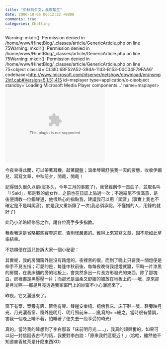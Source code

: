 ```yaml
---
title: "中秋前夕文，此際蹔生"
date: 2006-10-05 00:12:22 +0800
comments: true
categories: Chatting
---
```

Warning: mkdir(): Permission denied in /home/www/HinetBlog/_classes/article/GenericArticle.php on line 75Warning: mkdir(): Permission denied in /home/www/HinetBlog/_classes/article/GenericArticle.php on line 75Warning: mkdir(): Permission denied in /home/www/HinetBlog/_classes/article/GenericArticle.php on line 75<object classid='CLSID:6BF52A52-394A-11d3-B153-00C04F79FAA6' codebase=http://www.microsoft.com/ntserver/netshow/download/en/nsmp2inf.cab#Version=5,1,51,415  id=msplayer type=application/x-oleobject  standby='Loading Microsoft Media Player components...' name=msplayer>						  <param name='AllowChangeDisplaySize' value='1'>						  <param name='AutoStart' value='1'>						  <param name='AutoSize' value='0'>						  <param name='AnimationAtStart' value='1'>						  <param name='ClickToPlay' value='1'>						  <param name='EnableContextMenu' value='0'>						  <param name='EnablePositionControls' value='1'>						  <param name='EnableFullScreenControls' value='1'>						  <param name='URL' value='/8403554.mp3'>						  <param name='ShowControls' value='1'>						  <param name='ShowAudioControls' value='1'>						  <param name='ShowDisplay' value='0'>						  <param name='ShowGotoBar' value='0'>						  <param name='ShowPositionControls' value='1'>						  <param name='ShowStatusBar' value='1'>						  <param name='ShowTracker' value='1'>						  						  <embed src='/8403554.mp3'						  		  type='video/x-ms-wmv' 								  width='320' height='240' 								  autoStart='1' showControls='0'						 		  AutoSize='0'						 		  AnimationAtStart='1'								  ClickToPlay='1'								  EnableContextMenu='0'								  EnablePositionControls='1'								  EnableFullScreenControls='1'						  		  ShowControls='1'								  ShowAudioControls='1'								  ShowDisplay='0'								  ShowGotoBar='0'								  ShowPositionControls='1'								  ShowStatusBar='1'								  ShowTracker='1'								  								  ></embed>						  						  						</object><p>今夜幸得此閒，可以帶著耳機，敲著鍵盤；溫柔琴聲舒張我一天的疲憊，收收伊媚兒、寫寫文章，中秋前夕，閒哉，閒哉！</p><p>記得很久很久以前(沒多久，今年三月的事罷了)，我曾經創作一首曲子，並取名叫「I Said」，那是我的處女作，之前也在日誌上貼過一次；不過結尾不慎滿意，是後便請教一位鋼琴通，他很熱心的指點我，建議我可以用「爬音」(事實上我也不確定是不是叫爬音)。於是我又重新錄了一次(我必須承認，不懂譜的人，用錄的就好了)</p><p>此乃小弟略經修易之作，請各位高手多多指教。</p><p>我看我還是省略那些客套詞罷，否則怪嚴肅的。難得上來寫寫文章，固不能如此草率結束。</p><p>不妨順便在這兒告訴大家一個小秘密：</p><p>其實呢，我的房間窗外是沒有路燈的，夜裡黑的很，而到了晚上只要我一關燈便是伸手不見五指；可愛的是，每逢中秋前後，每每夜晚待我熄燈就寢，平時一片漆黑的房間，在我床舖的旁的地板上，會突然多出一片長方形發光的東西，除了那塊白，房裡盡是黑壓壓一片；而那光是溫柔又舒服的被放在地板上的──哦，原來那是月光啊──那是月亮透過我家窗門上的紗窗不小心灑進來了。</p><p>昨夜，它又灑進來了。</p><p>窗下有案、案旁有篋、篋側有琴、琴邊安樂椅、椅傍我床、床下鞋一雙、鞋旁映月光、月光灑吾窗、窗外是明月、明月照前床......(亂寫的= =總之，當時很有情調，害我一個晚上睡不著，怕睡著了便失去一段享受的時光)</p><p>真的，當時我的確想到了李白那首「床前明月光......」，我真的超興奮的，如果可以記一封信回去古代的話，我要對李白說：「原來我們這麼近！」(哈哈，雖然他不知道麥香紅茶是什麼東西XD)</p>
